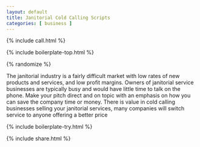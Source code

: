 ```yaml
---
layout: default
title: Janitorial Cold Calling Scripts
categories: [ business ]
---
```


{% include call.html %}

{% include boilerplate-top.html %}


{% randomize %}

The janitorial industry is a fairly difficult market with low rates of new products and services, and low profit margins.  Owners of janitorial service businesses are typically busy and would have little time to talk on the phone. Make your pitch direct and on topic with an emphasis on how you can save the company time or money. There is value in cold calling businesses selling your janitorial services, many companies will switch service to anyone offering a better price

{% include boilerplate-try.html %}

{% include share.html %}